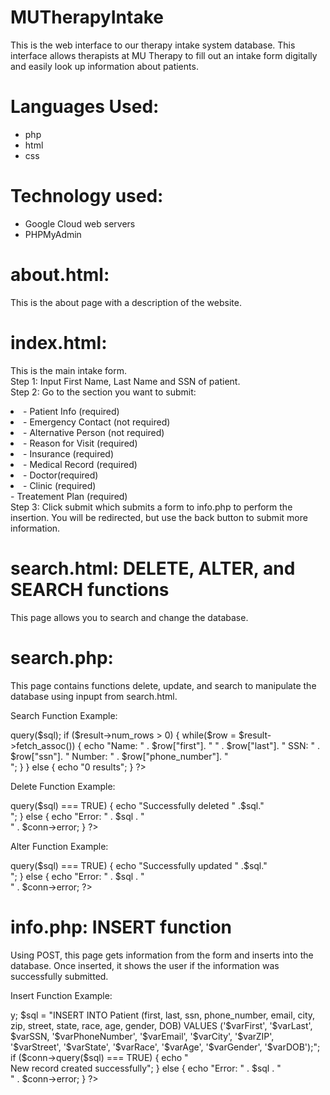 # MUTherapyIntake
This is the web interface to our therapy intake system database. This interface allows therapists at MU Therapy to fill out an intake form digitally and easily look up information about patients.

# Languages Used:
- php
- html
- css

# Technology used:
- Google Cloud web servers
- PHPMyAdmin

# about.html:
This is the about page with a description of the website.

# index.html:
This is the main intake form.
<br>Step 1: Input First Name, Last Name and SSN of patient.<br>Step 2: Go to the section you want to submit: <li>- Patient Info (required)<li>- Emergency Contact (not required)<li>- Alternative Person (not required)<li>- Reason for Visit (required)<li>- Insurance (required)<li>- Medical Record (required)<li>- Doctor(required)<li>- Clinic (required)<Br>- Treatement Plan (required) <br>Step 3: Click submit which submits a form to info.php to perform the insertion. You will be redirected, but use the back button to submit more information.


# search.html: DELETE, ALTER, and SEARCH functions
This page allows you to search and change the database.

# search.php:
This page contains functions delete, update, and search to manipulate the database using inpupt from search.html.

Search Function Example:
<?php
$varFirst = $_POST['fname'];
    $varLast = $_POST['lname'];
    $varSSN = intval($_POST['ssn']);
    
    $sql = "SELECT * FROM Patient WHERE first='$varFirst' OR last='$varLast' OR ssn=$varSSN";
    $result = $conn->query($sql);
   
    if ($result->num_rows > 0) {
        while($row = $result->fetch_assoc()) {
        echo "Name: " . $row["first"]. " " . $row["last"]. " SSN: " . $row["ssn"]. " Number: " . $row["phone_number"]. "<br>";
        }
    } else {
        echo "0 results";
    } 
?>

Delete Function Example:
<?php
$varDSSN = intval($_POST['dssn']);
    $sql = "DELETE FROM alternate_person WHERE ssn=$varDSSN;";
    if ($conn->query($sql) === TRUE) {
      echo "Successfully deleted " .$sql."<br>";
    } else {
      echo "Error: " . $sql . "<br>" . $conn->error;
    }
?>

Alter Function Example:
<?php
 $varDSSN = intval($_POST['dssn']);
    $varNDSSN = intval($_POST['ndssn']);
    $sql = "UPDATE Patient SET ssn=$varNDSSN WHERE ssn=$varDSSN;";
    if ($conn->query($sql) === TRUE) {
      echo "Successfully updated " .$sql."<br>";
    } else {
      echo "Error: " . $sql . "<br>" . $conn->error;
?>

# info.php: INSERT function
Using POST, this page gets information from the form and inserts into the database. Once inserted, it shows the user if the information was successfully submitted.

Insert Function Example:
<?php
$varFirst = $_POST['first'];
$varLast = $_POST['last'];
$varSSN = intval($_POST['SSN']);  
echo "$varFirst $varLast $varSSN";

if(isset($_POST['patientSubmit'])) {
//    Patient inputs
    $varPhoneNumber = $_POST['phone_number'];
    $varEmail = $_POST['email'];
    $varCity = $_POST['city'];
    $varZIP = $_POST['ZIP'];
    $varStreet = $_POST['street'];
    $varState = $_POST['state'];
    $varRace = $_POST['race'];
    $varGender = $_POST['gender'];
    $varDOB = $_POST["DOB"];
    //Calculate age
	$dob = new DateTime($varDOB);
	$today = new DateTime('today');
	$obj = date_diff($dob, $today, FALSE);
    $varAge = $obj->y;
    
    $sql = "INSERT INTO Patient (first, last, ssn, phone_number, email, city, zip, street, state, race, age, gender, DOB) VALUES ('$varFirst', '$varLast', $varSSN, '$varPhoneNumber', '$varEmail', '$varCity', '$varZIP', '$varStreet', '$varState', '$varRace', '$varAge', '$varGender', '$varDOB');";
    
    if ($conn->query($sql) === TRUE) {
      echo "<br> New record created successfully";
    } else {
      echo "Error: " . $sql . "<br>" . $conn->error;
    }
?>
